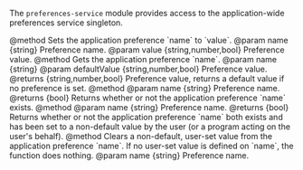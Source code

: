 <!-- contributed by Myk Melez [myk@mozilla.org]  -->
<!-- contributed by Daniel Aquino [mr.danielaquino@gmail.com]  -->
<!-- contributed by Atul Varma [atul@mozilla.com]  -->
<!-- edited by Noelle Murata [fiveinchpixie@gmail.com]  -->

The `preferences-service` module provides access to the
application-wide preferences service singleton.


<api name="set">
@method
Sets the application preference `name` to `value`.
@param name {string} Preference name.
@param value {string,number,bool} Preference value.
</api>


<api name="get">
@method
Gets the application preference `name`.
@param name {string}
@param defaultValue {string,number,bool} Preference value.
@returns {string,number,bool} Preference value, returns a default value if no
preference is set.
</api>


<api name="has">
@method
@param name {string} Preference name.
@returns {bool} Returns whether or not the application preference `name` exists.
</api>


<api name="isSet">
@method
@param name {string} Preference name.
@returns {bool}
Returns whether or not the application preference `name` both exists
and has been set to a non-default value by the user (or a program
acting on the user's behalf).
</api>


<api name="reset">
@method
Clears a non-default, user-set value from the application preference
`name`. If no user-set value is defined on `name`, the function
does nothing.
@param name {string} Preference name.
</api>
